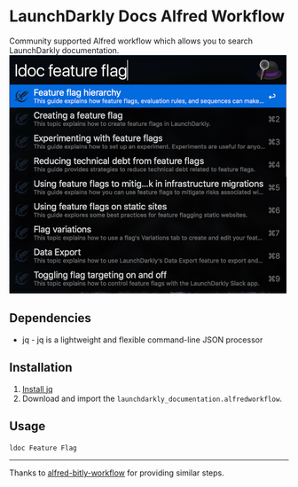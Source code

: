 # LaunchDarkly Docs Alfred Workflow
Community supported Alfred workflow which allows you to search LaunchDarkly documentation.
![Screenshot](alfred-launchdarkly-docs.png)


## Dependencies
- jq - jq is a lightweight and flexible command-line JSON processor


## Installation

1. [Install jq](https://stedolan.github.io/jq/download/)
2. Download and import the `launchdarkly_documentation.alfredworkflow`.

## Usage

`ldoc Feature Flag`

---
Thanks to [alfred-bitly-workflow](https://github.com/GimmyHchs/alfred-workflow-bitly) for providing similar steps.
